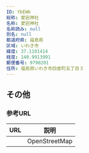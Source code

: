 ```yaml
---
ID: YbEWk
総称: 愛宕神社
名称: 愛宕神社
名称読み: null
別名: null
都道府県: 福島県
区域: いわき市
緯度: 37.1101414
経度: 140.9913991
郵便番号: 9790201
住所: 福島県いわき市四倉町五丁目３
---
```


## その他

### 参考URL

| URL | 説明          |
| --- | ------------- |
|     | OpenStreetMap |

